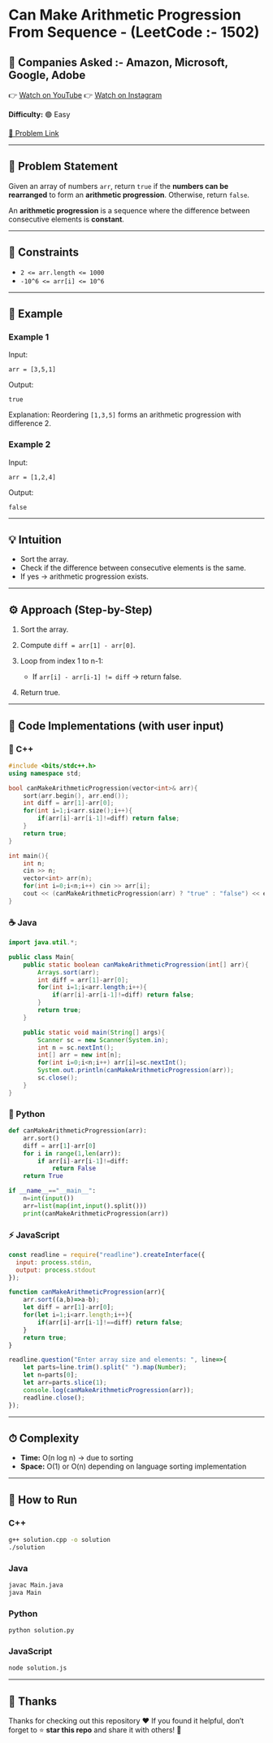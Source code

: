 # Can Make Arithmetic Progression From Sequence - (LeetCode :- 1502)

## 🏢 Companies Asked :- Amazon, Microsoft, Google, Adobe

👉 [Watch on YouTube](https://youtube.com/@codebash10010?si=_iT9ZHNks9ZaN4d5)
👉 [Watch on Instagram](https://www.instagram.com/codebash.official/)

**Difficulty:** 🟢 Easy

[🔗 Problem Link](https://leetcode.com/problems/can-make-arithmetic-progression-from-sequence/)

---

## 🧩 Problem Statement

Given an array of numbers `arr`, return `true` if the **numbers can be rearranged** to form an **arithmetic progression**. Otherwise, return `false`.

An **arithmetic progression** is a sequence where the difference between consecutive elements is **constant**.

---

## 📌 Constraints

* `2 <= arr.length <= 1000`
* `-10^6 <= arr[i] <= 10^6`

---

## 📌 Example

### Example 1

Input:

```
arr = [3,5,1]
```

Output:

```
true
```

Explanation: Reordering `[1,3,5]` forms an arithmetic progression with difference 2.

### Example 2

Input:

```
arr = [1,2,4]
```

Output:

```
false
```

---

## 💡 Intuition

* Sort the array.
* Check if the difference between consecutive elements is the same.
* If yes → arithmetic progression exists.

---

## ⚙️ Approach (Step-by-Step)

1. Sort the array.
2. Compute `diff = arr[1] - arr[0]`.
3. Loop from index 1 to n-1:

   * If `arr[i] - arr[i-1] != diff` → return false.
4. Return true.

---

## 🧩 Code Implementations (with user input)

### 🧱 C++

```cpp
#include <bits/stdc++.h>
using namespace std;

bool canMakeArithmeticProgression(vector<int>& arr){
    sort(arr.begin(), arr.end());
    int diff = arr[1]-arr[0];
    for(int i=1;i<arr.size();i++){
        if(arr[i]-arr[i-1]!=diff) return false;
    }
    return true;
}

int main(){
    int n;
    cin >> n;
    vector<int> arr(n);
    for(int i=0;i<n;i++) cin >> arr[i];
    cout << (canMakeArithmeticProgression(arr) ? "true" : "false") << endl;
}
```

### ☕ Java

```java
import java.util.*;

public class Main{
    public static boolean canMakeArithmeticProgression(int[] arr){
        Arrays.sort(arr);
        int diff = arr[1]-arr[0];
        for(int i=1;i<arr.length;i++){
            if(arr[i]-arr[i-1]!=diff) return false;
        }
        return true;
    }

    public static void main(String[] args){
        Scanner sc = new Scanner(System.in);
        int n = sc.nextInt();
        int[] arr = new int[n];
        for(int i=0;i<n;i++) arr[i]=sc.nextInt();
        System.out.println(canMakeArithmeticProgression(arr));
        sc.close();
    }
}
```

### 🐍 Python

```python
def canMakeArithmeticProgression(arr):
    arr.sort()
    diff = arr[1]-arr[0]
    for i in range(1,len(arr)):
        if arr[i]-arr[i-1]!=diff:
            return False
    return True

if __name__=="__main__":
    n=int(input())
    arr=list(map(int,input().split()))
    print(canMakeArithmeticProgression(arr))
```

### ⚡ JavaScript

```javascript
const readline = require("readline").createInterface({
  input: process.stdin,
  output: process.stdout
});

function canMakeArithmeticProgression(arr){
    arr.sort((a,b)=>a-b);
    let diff = arr[1]-arr[0];
    for(let i=1;i<arr.length;i++){
        if(arr[i]-arr[i-1]!==diff) return false;
    }
    return true;
}

readline.question("Enter array size and elements: ", line=>{
    let parts=line.trim().split(" ").map(Number);
    let n=parts[0];
    let arr=parts.slice(1);
    console.log(canMakeArithmeticProgression(arr));
    readline.close();
});
```

---

## ⏱ Complexity

* **Time:** O(n log n) → due to sorting
* **Space:** O(1) or O(n) depending on language sorting implementation

---

## 🚀 How to Run

### **C++**

```bash
g++ solution.cpp -o solution
./solution
```

### **Java**

```bash
javac Main.java
java Main
```

### **Python**

```bash
python solution.py
```

### **JavaScript**

```bash
node solution.js
```

---
## 🙏 Thanks

Thanks for checking out this repository ❤️
If you found it helpful, don’t forget to ⭐ **star this repo** and share it with others! 🚀